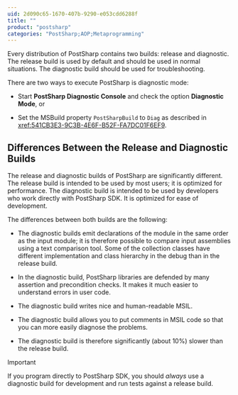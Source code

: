 ```yaml
---
uid: 2d090c65-1670-407b-9290-e053cdd6288f
title: ""
product: "postsharp"
categories: "PostSharp;AOP;Metaprogramming"
---
```

Every distribution of PostSharp contains two builds: release and diagnostic. The release build is used by default and should be used in normal situations. The diagnostic build should be used for troubleshooting.

There are two ways to execute PostSharp is diagnostic mode:

* Start **PostSharp Diagnostic Console** and check the option **Diagnostic Mode**, or 

* Set the MSBuild property `PostSharpBuild` to `Diag` as described in <xref:541CB3E3-9C3B-4E6F-B52F-FA7DC01F6EF9>. 


## Differences Between the Release and Diagnostic Builds

The release and diagnostic builds of PostSharp are significantly different. The release build is intended to be used by most users; it is optimized for performance. The diagnostic build is intended to be used by developers who work directly with PostSharp SDK. It is optimized for ease of development.

The differences between both builds are the following:

* The diagnostic builds emit declarations of the module in the same order as the input module; it is therefore possible to compare input assemblies using a text comparison tool. Some of the collection classes have different implementation and class hierarchy in the debug than in the release build.

* In the diagnostic build, PostSharp libraries are defended by many assertion and precondition checks. It makes it much easier to understand errors in user code.

* The diagnostic build writes nice and human-readable MSIL.

* The diagnostic build allows you to put comments in MSIL code so that you can more easily diagnose the problems.

* The diagnostic build is therefore significantly (about 10%) slower than the release build.

> [!IMPORTANT]
> If you program directly to PostSharp SDK, you should *always* use a diagnostic build for development and run tests against a release build. 

